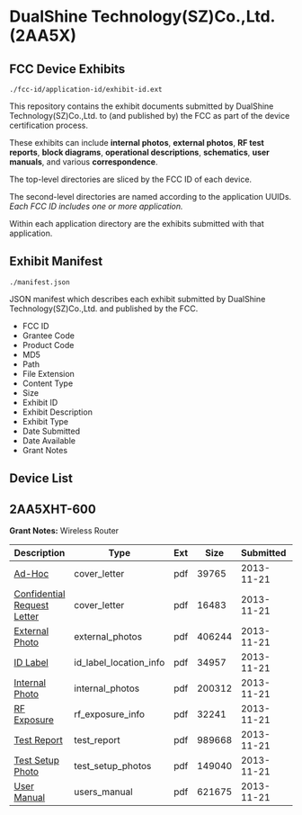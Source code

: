 # DualShine Technology(SZ)Co.,Ltd. (2AA5X)
## FCC Device Exhibits

```
./fcc-id/application-id/exhibit-id.ext
```

This repository contains the exhibit documents submitted by DualShine Technology(SZ)Co.,Ltd. to (and published by) the FCC as part of the device certification process.

These exhibits can include **internal photos**, **external photos**, **RF test reports**, **block diagrams**, **operational descriptions**, **schematics**, **user manuals**, and various **correspondence**.

The top-level directories are sliced by the FCC ID of each device.

The second-level directories are named according to the application UUIDs. *Each FCC ID includes one or more application.*

Within each application directory are the exhibits submitted with that application. 

## Exhibit Manifest

```
./manifest.json
```

JSON manifest which describes each exhibit submitted by DualShine Technology(SZ)Co.,Ltd. and published by the FCC.

- FCC ID
- Grantee Code
- Product Code
- MD5
- Path
- File Extension
- Content Type
- Size
- Exhibit ID
- Exhibit Description
- Exhibit Type
- Date Submitted
- Date Available
- Grant Notes

## Device List
## 2AA5XHT-600
**Grant Notes:** Wireless Router

| Description | Type | Ext | Size | Submitted | Available |
| ----------- | ---- | --- | ---- | --------- | --------- |
| [Ad-Hoc](2AA5XHT-600/165a24133a861d6af7e43c0f76a5aa1c/2124359.pdf) | cover_letter | pdf | 39765 | 2013-11-21 | 2013-11-21 |
| [Confidential Request Letter](2AA5XHT-600/165a24133a861d6af7e43c0f76a5aa1c/2124362.pdf) | cover_letter | pdf | 16483 | 2013-11-21 | 2013-11-21 |
| [External Photo](2AA5XHT-600/165a24133a861d6af7e43c0f76a5aa1c/2124360.pdf) | external_photos | pdf | 406244 | 2013-11-21 | 2013-11-21 |
| [ID Label](2AA5XHT-600/165a24133a861d6af7e43c0f76a5aa1c/2124364.pdf) | id_label_location_info | pdf | 34957 | 2013-11-21 | 2013-11-21 |
| [Internal Photo](2AA5XHT-600/165a24133a861d6af7e43c0f76a5aa1c/2124363.pdf) | internal_photos | pdf | 200312 | 2013-11-21 | 2013-11-21 |
| [RF Exposure](2AA5XHT-600/165a24133a861d6af7e43c0f76a5aa1c/2124365.pdf) | rf_exposure_info | pdf | 32241 | 2013-11-21 | 2013-11-21 |
| [Test Report](2AA5XHT-600/165a24133a861d6af7e43c0f76a5aa1c/2124361.pdf) | test_report | pdf | 989668 | 2013-11-21 | 2013-11-21 |
| [Test Setup Photo](2AA5XHT-600/165a24133a861d6af7e43c0f76a5aa1c/2124366.pdf) | test_setup_photos | pdf | 149040 | 2013-11-21 | 2013-11-21 |
| [User Manual](2AA5XHT-600/165a24133a861d6af7e43c0f76a5aa1c/2124367.pdf) | users_manual | pdf | 621675 | 2013-11-21 | 2013-11-21 |
